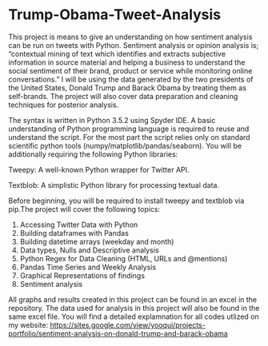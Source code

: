 # Trump-Obama-Tweet-Analysis
This project is means to give an understanding on how sentiment analysis can be run on tweets with Python. Sentiment analysis or opinion analysis is; “contextual mining of text which identifies and extracts subjective information in source material and helping a business to understand the social sentiment of their brand, product or service while monitoring online conversations.” I will be using the data generated by the two presidents of the United States, Donald Trump and Barack Obama by treating them as self-brands. The project will also cover data preparation and cleaning techniques for posterior analysis. 

The syntax is written in Python 3.5.2 using Spyder IDE. A basic understanding of Python programming language is required to reuse and understand the script. For the most part the script relies only on standard scientific python tools (numpy/matplotlib/pandas/seaborn). You will be additionally requiring the following Python libraries:

Tweepy: A well-known Python wrapper for Twitter API.

Textblob: A simplistic Python library for processing textual data. 

Before beginning, you will be required to install tweepy and textblob via pip.The project will cover the following topics:
1. Accessing Twitter Data with Python
2. Building dataframes with Pandas
3. Building datetime arrays (weekday and month)
4. Data types, Nulls and Descriptive analysis
5. Python Regex for Data Cleaning (HTML, URLs and @mentions)
6. Pandas Time Series and Weekly Analysis
7. Graphical Representations of findings
8. Sentiment analysis

All graphs and results created in this project can be found in an excel in the repository. The data used for analysis in this project will also be found in the same excel file. You will find a detailed explamnation for all codes utlized on my website:
https://sites.google.com/view/yooqui/projects-portfolio/sentiment-analysis-on-donald-trump-and-barack-obama

